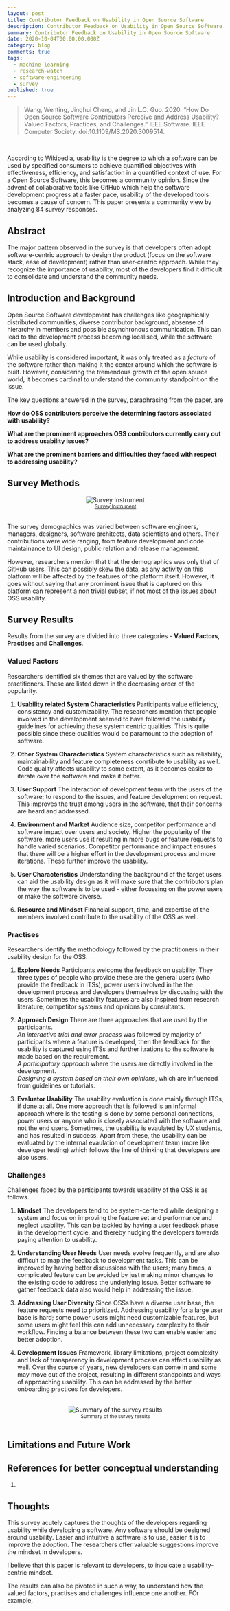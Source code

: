 ```yaml
---
layout: post
title: Contributor Feedback on Usability in Open Source Software
description: Contributor Feedback on Usability in Open Source Software
summary: Contributor Feedback on Usability in Open Source Software
date: 2020-10-04T00:00:00.000Z
category: blog
comments: true
tags:
  - machine-learning
  - research-watch
  - software-engineering
  - survey
published: true
---
```


> Wang, Wenting, Jinghui Cheng, and Jin L.C. Guo. 2020. “How Do Open Source Software Contributors Perceive and Address Usability? Valued Factors, Practices, and Challenges.” IEEE Software. IEEE Computer Society. doi:10.1109/MS.2020.3009514.

<br>

According to Wikipedia, usability is the degree to which a software can be used by specified consumers to achieve quantified objectives with effectiveness, efficiency, and satisfaction in a quantified context of use. For a Open Source Software, this becomes a community opinion. Since the advent of collaborative tools like GitHub which help the software development progress at a faster pace, usability of the developed tools becomes a cause of concern. This paper presents a community view by analyzing 84 survey responses.


## Abstract
The major pattern observed in the survey is that developers often adopt software-centric approach to design the product (focus on the software stack, ease of development) rather than user-centric approach. While they recognize the importance of usability, most of the developers find it difficult to consolidate and understand the community needs.


## Introduction and Background
Open Source Software development has challenges like geographically distributed communities, diverse contributor background, absense of hierarchy in members and possible asynchronous communication. This can lead to the development process becoming localised, while the software can be used globally. 

While usability is considered important, it was only treated as a *feature* of the software rather than making it the center around which the software is built. However, considering the tremendous growth of the open source world, it becomes cardinal to understand the community standpoint on the issue.

The key questions answered in the survey, paraphrasing from the paper, are

**How do OSS contributors perceive the determining factors associated with usability?** 

**What are the prominent approaches OSS contributors currently carry out to address usability issues?**

**What are the prominent barriers and difficulties they faced with respect to addressing usability?**


## Survey Methods

<div style="text-align:center;">
<img alt="Survey Instrument" src="{{site.baseurl}}/assets/images/2020-10-04-01.png"/>
</div>
<div style="width:484px height:319px; font-size:80%; text-align:center;">
	<a href="https://zenodo.org/record/3937877#.X3qU-5P7RhE">Survey Instrument</a>
</div>
<br>

The survey demographics was varied between software engineers, managers, designers, software architects, data scientists and others. Their contributions were wide ranging, from feature development and code maintainance to UI design, public relation and release management.

However, researchers mention that that the demographics was only that of GitHub users. This can possibly skew the data, as any activity on this platform will be affected by the features of the platform itself. However, it goes without saying that any prominent issue that is captured on this platform can represent a non trivial subset, if not most of the issues about OSS usability.


## Survey Results
Results from the survey are divided into three categories - **Valued Factors**, **Practises** and **Challenges**. 
### Valued Factors
Researchers identified six themes that are valued by the software practitioners. These are listed down in the decreasing order of the popularity.
1. **Usability related System Characteristics** Participants value efficiency, consistency and customizability. The researchers mention that people involved in the development seemed to have followed the usability guidelines for achieving these system centric qualities. This is quite possible since these qualities would be paramount to the adoption of software.

2. **Other System Characteristics** System characteristics such as reliability, maintainability and feature completeness conrtibute to usability as well. Code quality affects usability to some extent, as it becomes easier to iterate over the software and make it better.

3. **User Support** The interaction of development team with the users of the software; to respond to the issues, and feature development on request. This improves the trust among users in the software, that their concerns are heard and addressed.

4. **Environment and Market** Audience size, competitor performance and software impact over users and society. Higher the popularity of the software, more users use it resulting in more bugs or feature requests to handle varied scenarios. Competitor performance and impact ensures that there will be a higher effort in the development process and more iterations. These further improve the usability.

5. **User Characteristics** Understanding the background of the target users can aid the usability design as it will make sure that the contributors plan the way the software is to be used - either focussing on the power users or make the software diverse.
6. **Resource and Mindset** Financial support, time, and expertise of the members involved contribute to the usability of the OSS as well.

### Practises
Researchers identify the methodology followed by the practitioners in their usability design for the OSS.
1. **Explore Needs** Participants welcome the feedback on usability. They three types of people who provide these are the general users (who provide the feedback in ITSs), power users involved in the the development process and developers themselves by discussing with the users. Sometimes the usability features are also inspired from research literature, competitor systems and opinions by consultants.

2. **Approach Design** There are three approaches that are used by the participants. <br>
 *An interactive trial and error process* was followed by majority of participants where a feature is developed, then the feedback for the usability is captured using ITSs and further itrations to the software is made based on the requirement. <br>
 *A participatory approach* where the users are directly involved in the development.<br>
 *Designing a system based on their own opinions*, which are influenced from guidelines or tutorials.

3. **Evaluator Usability** The usability evaluation is done mainly through ITSs, if done at all. One more approach that is followed is an informal approach where is the testing is done by some personal connections, power users or anyone who is closely associated with the software and not the end users. Sometimes, the usability is evaulated by UX students, and has resulted in success. Apart from these, the usability can be evaluated by the internal evaulation of development team (more like developer testing) which follows the line of thinking that developers are also users.

### Challenges

Challenges faced by the participants towards usability of the OSS is as follows.
1. **Mindset** The developers tend to be system-centered while designing a system and focus on improving the feature set and performance and neglect usability. This can be tackled by having a user feedback phase in the development cycle, and thereby nudging the developers towards paying attention to usability.

2. **Understanding User Needs** User needs evolve frequently, and are also difficult to map the feedback to development tasks. This can be improved by having better discussions with the users; many times, a complicated feature can be avoided by just making minor changes to the existing code to address the underlying issue. Better software to gather feedback data also would help in addressing the issue.

3. **Addressing User Diversity** Since OSSs have a diverse user base, the feature requests need to prioritized. Addressing usability for a large user base is hard; some power users might need customizable features, but some users might feel this can add unnecessary complexity to their workflow. Finding a balance between these two can enable easier and better adoption.

4. **Development Issues** Framework, library limitations, project complexity and lack of transparency in development process can affect usability as well. Over the course of years, new developers can come in and some may move out of the project, resulting in different standpoints and ways of approaching usability. This can be addressed by the better onboarding practices for developers.

<br>
<div style="text-align:center;">
<img alt="Summary of the survey results" src="{{site.baseurl}}/assets/images/2020-10-04-02.png"/>
</div>
<div style="width:484px height:319px; font-size:80%; text-align:center;">
	Summary of the survey results
</div>
<br>

## Limitations and Future Work

## References for better conceptual understanding
 1.

## Thoughts
This survey acutely captures the thoughts of the developers regarding usability while developing a software. Any software should be designed around usability. Easier and intuitive a software is to use, easier it is to improve the adoption. The researchers offer valuable suggestions improve the mindset in developers.

I believe that this paper is relevant to developers, to inculcate a usability-centric mindset.

The results can also be pivoted in such a way, to understand how the valued factors, practises and challenges influence one another. FOr example, 